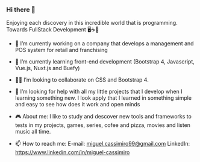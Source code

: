 ### Hi there 👋

Enjoying each discovery in this incredible world that is programming.
Towards FullStack Development 🖥️☕🍕

- 🔭 I’m currently working on a company that develops a management and POS system for retail and franchising

- 🌱 I’m currently learning front-end development (Bootstrap 4, Javascript, Vue.js, Nuxt.js and Buefy)

- 🙏🏻 I’m looking to collaborate on  CSS and Bootstrap 4.

- 🤔 I’m looking for help with all my little projects that I develop when I learning something new. I look apply that I learned in something simple and easy
to see how does it work and open minds

- 🎮 About me: I like to study and descover new tools and frameworks to tests in my projects, games, series, cofee and pizza, movies and listen music all time.

- 📫 How to reach me:
E-mail: miguel.cassimiro99@gmail.com
LinkedIn: https://www.linkedin.com/in/miguel-cassimiro




